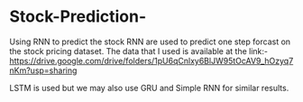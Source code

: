 # Stock-Prediction-
Using RNN to predict the stock
RNN are used to predict one step forcast on the stock pricing dataset. The data that I used is available at the link:-https://drive.google.com/drive/folders/1pU6qCnlxy6BlJW95tOcAV9_hOzyq7nKm?usp=sharing

LSTM is used but we may also use GRU and Simple RNN for similar results.
